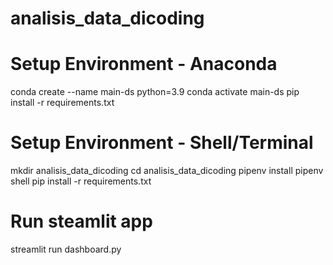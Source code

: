 # analisis_data_dicoding

# Setup Environment - Anaconda
conda create --name main-ds python=3.9
conda activate main-ds
pip install -r requirements.txt

# Setup Environment - Shell/Terminal
mkdir analisis_data_dicoding
cd analisis_data_dicoding
pipenv install
pipenv shell
pip install -r requirements.txt

# Run steamlit app
streamlit run dashboard.py

